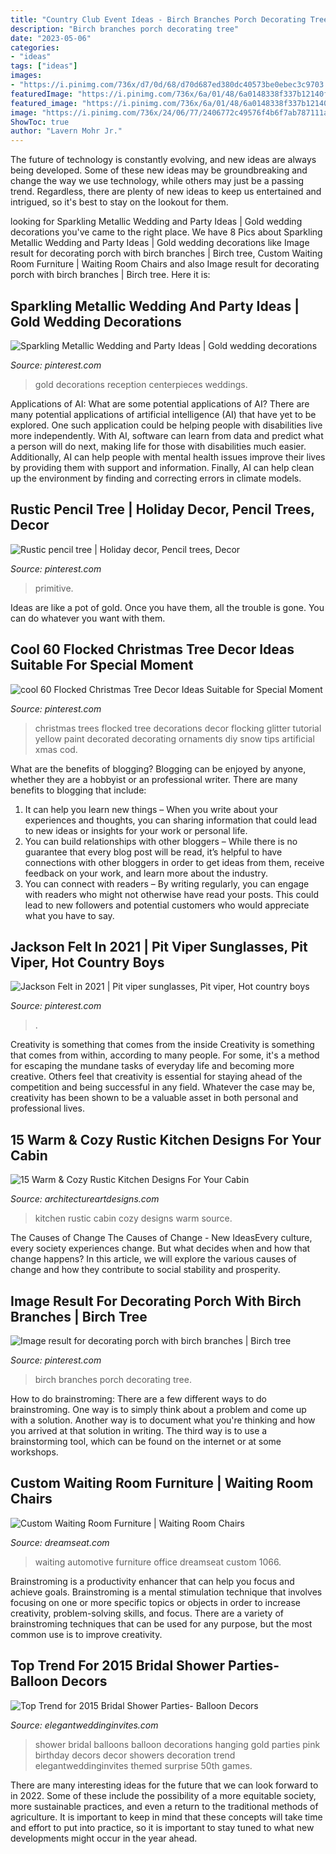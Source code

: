 ```yaml
---
title: "Country Club Event Ideas - Birch Branches Porch Decorating Tree"
description: "Birch branches porch decorating tree"
date: "2023-05-06"
categories:
- "ideas"
tags: ["ideas"]
images:
- "https://i.pinimg.com/736x/d7/0d/68/d70d687ed380dc40573be0ebec3c9703.jpg"
featuredImage: "https://i.pinimg.com/736x/6a/01/48/6a0148338f337b12140f2c2197299641--white-gold-weddings-white-and-gold-reception.jpg"
featured_image: "https://i.pinimg.com/736x/6a/01/48/6a0148338f337b12140f2c2197299641--white-gold-weddings-white-and-gold-reception.jpg"
image: "https://i.pinimg.com/736x/24/06/77/2406772c49576f4b6f7ab787111a13e3.jpg"
ShowToc: true
author: "Lavern Mohr Jr."
---
```



The future of technology is constantly evolving, and new ideas are always being developed. Some of these new ideas may be groundbreaking and change the way we use technology, while others may just be a passing trend. Regardless, there are plenty of new ideas to keep us entertained and intrigued, so it's best to stay on the lookout for them.

	

		
looking for Sparkling Metallic Wedding and Party Ideas | Gold wedding decorations you've came to the right place. We have 8 Pics about Sparkling Metallic Wedding and Party Ideas | Gold wedding decorations like Image result for decorating porch with birch branches | Birch tree, Custom Waiting Room Furniture | Waiting Room Chairs and also Image result for decorating porch with birch branches | Birch tree. Here it is:
		
    
## Sparkling Metallic Wedding And Party Ideas | Gold Wedding Decorations

<img loading=lazy src="https://i.pinimg.com/736x/6a/01/48/6a0148338f337b12140f2c2197299641--white-gold-weddings-white-and-gold-reception.jpg" onerror="this.onerror=null;this.src='https://tse3.mm.bing.net/th?id=OIP.ifQ9cr1Pexmpzw77aVOl_gHaLH&amp;pid=15.1';" alt="Sparkling Metallic Wedding and Party Ideas | Gold wedding decorations">

_Source: pinterest.com_

>gold decorations reception centerpieces weddings. 

	

Applications of AI: What are some potential applications of AI?
There are many potential applications of artificial intelligence (AI) that have yet to be explored. One such application could be helping people with disabilities live more independently. With AI, software can learn from data and predict what a person will do next, making life for those with disabilities much easier. Additionally, AI can help people with mental health issues improve their lives by providing them with support and information. Finally, AI can help clean up the environment by finding and correcting errors in climate models.

    
## Rustic Pencil Tree | Holiday Decor, Pencil Trees, Decor

<img loading=lazy src="https://i.pinimg.com/736x/24/06/77/2406772c49576f4b6f7ab787111a13e3.jpg" onerror="this.onerror=null;this.src='https://tse4.mm.bing.net/th?id=OIP.QH0uX8Zx6kuHrnBSG_RaNwHaRb&amp;pid=15.1';" alt="Rustic pencil tree | Holiday decor, Pencil trees, Decor">

_Source: pinterest.com_

>primitive. 

	

Ideas are like a pot of gold. Once you have them, all the trouble is gone. You can do whatever you want with them.

    
## Cool 60 Flocked Christmas Tree Decor Ideas Suitable For Special Moment

<img loading=lazy src="https://i.pinimg.com/736x/75/75/08/757508265ad4ffc75c976b46e5692651.jpg" onerror="this.onerror=null;this.src='https://tse2.mm.bing.net/th?id=OIP.ProQ8AU-EPpA9sxpZ1S_IAHaK4&amp;pid=15.1';" alt="cool 60 Flocked Christmas Tree Decor Ideas Suitable for Special Moment">

_Source: pinterest.com_

>christmas trees flocked tree decorations decor flocking glitter tutorial yellow paint decorated decorating ornaments diy snow tips artificial xmas cod. 

	

What are the benefits of blogging?
Blogging can be enjoyed by anyone, whether they are a hobbyist or an professional writer. There are many benefits to blogging that include: 
1. It can help you learn new things – When you write about your experiences and thoughts, you can sharing information that could lead to new ideas or insights for your work or personal life. 
2. You can build relationships with other bloggers – While there is no guarantee that every blog post will be read, it’s helpful to have connections with other bloggers in order to get ideas from them, receive feedback on your work, and learn more about the industry. 
3. You can connect with readers – By writing regularly, you can engage with readers who might not otherwise have read your posts. This could lead to new followers and potential customers who would appreciate what you have to say. 

    
## Jackson Felt In 2021 | Pit Viper Sunglasses, Pit Viper, Hot Country Boys

<img loading=lazy src="https://i.pinimg.com/736x/d7/0d/68/d70d687ed380dc40573be0ebec3c9703.jpg" onerror="this.onerror=null;this.src='https://tse2.mm.bing.net/th?id=OIP.w-OTMWBE8dx-S_dVI9lX2QHaMn&amp;pid=15.1';" alt="Jackson Felt in 2021 | Pit viper sunglasses, Pit viper, Hot country boys">

_Source: pinterest.com_

>. 

	

Creativity is something that comes from the inside
Creativity is something that comes from within, according to many people. For some, it's a method for escaping the mundane tasks of everyday life and becoming more creative. Others feel that creativity is essential for staying ahead of the competition and being successful in any field. Whatever the case may be, creativity has been shown to be a valuable asset in both personal and professional lives.

    
## 15 Warm &amp; Cozy Rustic Kitchen Designs For Your Cabin

<img loading=lazy src="https://www.architectureartdesigns.com/wp-content/uploads/2014/10/15-Warm-Cozy-Rustic-Kitchen-Designs-For-Your-Cabin-2-630x861.jpg" onerror="this.onerror=null;this.src='https://tse1.mm.bing.net/th?id=OIP.A8mOOorjMVE2m-YFYXxwEwHaKH&amp;pid=15.1';" alt="15 Warm &amp; Cozy Rustic Kitchen Designs For Your Cabin">

_Source: architectureartdesigns.com_

>kitchen rustic cabin cozy designs warm source. 

	

The Causes of Change
The Causes of Change - New IdeasEvery culture, every society experiences change. But what decides when and how that change happens? In this article, we will explore the various causes of change and how they contribute to social stability and prosperity.

    
## Image Result For Decorating Porch With Birch Branches | Birch Tree

<img loading=lazy src="https://i.pinimg.com/736x/fe/40/cb/fe40cbff72d5970454660b1aa5683493.jpg" onerror="this.onerror=null;this.src='https://tse1.mm.bing.net/th?id=OIP.tvwwpPK9RECbY3pTQBmNvwAAAA&amp;pid=15.1';" alt="Image result for decorating porch with birch branches | Birch tree">

_Source: pinterest.com_

>birch branches porch decorating tree. 

	

How to do brainstroming:
There are a few different ways to do brainstroming. One way is to simply think about a problem and come up with a solution. Another way is to document what you're thinking and how you arrived at that solution in writing. The third way is to use a brainstorming tool, which can be found on the internet or at some workshops.

    
## Custom Waiting Room Furniture | Waiting Room Chairs

<img loading=lazy src="https://www.dreamseat.com/wp-content/uploads/2014/03/large-auto-service-large.jpg" onerror="this.onerror=null;this.src='https://tse1.mm.bing.net/th?id=OIP.ylZ1Sbi7uXY4cAGz7fibNgHaFR&amp;pid=15.1';" alt="Custom Waiting Room Furniture | Waiting Room Chairs">

_Source: dreamseat.com_

>waiting automotive furniture office dreamseat custom 1066. 

	

Brainstroming is a productivity enhancer that can help you focus and achieve goals. Brainstroming is a mental stimulation technique that involves focusing on one or more specific topics or objects in order to increase creativity, problem-solving skills, and focus. There are a variety of brainstroming techniques that can be used for any purpose, but the most common use is to improve creativity.

    
## Top Trend For 2015 Bridal Shower Parties- Balloon Decors

<img loading=lazy src="https://www.elegantweddinginvites.com/wedding-blog/wp-content/uploads/2015/01/hanging-gold-balloon-decorations-for-gold-and-pink-bridal-shower-parties-2015.jpg" onerror="this.onerror=null;this.src='https://tse4.mm.bing.net/th?id=OIP.3yoo9b4DWN9CEJCy-KSNmwHaPe&amp;pid=15.1';" alt="Top Trend for 2015 Bridal Shower Parties- Balloon Decors">

_Source: elegantweddinginvites.com_

>shower bridal balloons balloon decorations hanging gold parties pink birthday decors decor showers decoration trend elegantweddinginvites themed surprise 50th games. 

	

There are many interesting ideas for the future that we can look forward to in 2022. Some of these include the possibility of a more equitable society, more sustainable practices, and even a return to the traditional methods of agriculture. It is important to keep in mind that these concepts will take time and effort to put into practice, so it is important to stay tuned to what new developments might occur in the year ahead.

